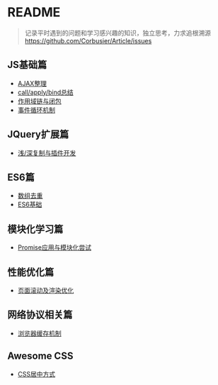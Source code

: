 ﻿# README

> 记录平时遇到的问题和学习感兴趣的知识，独立思考，力求追根溯源    https://github.com/Corbusier/Article/issues

##  JS基础篇

 - [AJAX整理](https://github.com/Corbusier/Article/issues/1)
 - [call/apply/bind总结](https://github.com/Corbusier/Article/issues/5)
 - [作用域链与闭包](https://github.com/Corbusier/Article/issues/6)
 - [事件循环机制](https://github.com/Corbusier/Article/issues/11)

##  JQuery扩展篇

 - [浅/深复制与插件开发](https://github.com/Corbusier/Article/issues/9)

## ES6篇

 - [数组去重](https://github.com/Corbusier/Article/issues/7)
 - [ES6基础](https://github.com/Corbusier/Article/issues/3)

## 模块化学习篇

 - [Promise应用与模块化尝试](https://github.com/Corbusier/Article/issues/4)
 
## 性能优化篇
 - [页面滚动及渲染优化](https://github.com/Corbusier/Article/issues/10)

## 网络协议相关篇

 - [浏览器缓存机制](https://github.com/Corbusier/Article/issues/8)
 
## Awesome CSS
 - [CSS居中方式](https://github.com/Corbusier/Article/issues/2)